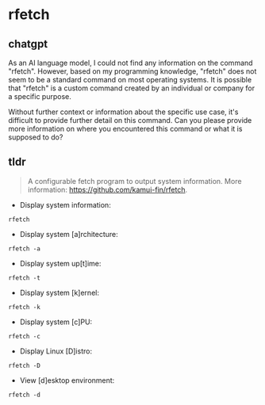# rfetch 
## chatgpt 
As an AI language model, I could not find any information on the command "rfetch". However, based on my programming knowledge, "rfetch" does not seem to be a standard command on most operating systems. It is possible that "rfetch" is a custom command created by an individual or company for a specific purpose. 

Without further context or information about the specific use case, it's difficult to provide further detail on this command. Can you please provide more information on where you encountered this command or what it is supposed to do? 

## tldr 
 
> A configurable fetch program to output system information.
> More information: <https://github.com/kamui-fin/rfetch>.

- Display system information:

`rfetch`

- Display system [a]rchitecture:

`rfetch -a`

- Display system up[t]ime:

`rfetch -t`

- Display system [k]ernel:

`rfetch -k`

- Display system [c]PU:

`rfetch -c`

- Display Linux [D]istro:

`rfetch -D`

- View [d]esktop environment:

`rfetch -d`
